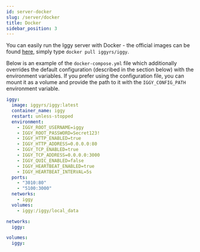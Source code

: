 ```yaml
---
id: server-docker
slug: /server/docker
title: Docker
sidebar_position: 3
---
```


You can easily run the Iggy server with Docker - the official images can be found [here](https://hub.docker.com/r/iggyrs/iggy), simply type `docker pull iggyrs/iggy`.

Below is an example of the `docker-compose.yml` file which additionally overrides the default configuration (described in the section below) with the environment variables. If you prefer using the configuration file, you can mount it as a volume and provide the path to it with the `IGGY_CONFIG_PATH` environment variable.

```yaml
iggy:
  image: iggyrs/iggy:latest
  container_name: iggy
  restart: unless-stopped
  environment:
    - IGGY_ROOT_USERNAME=iggy
    - IGGY_ROOT_PASSWORD=Secret123!
    - IGGY_HTTP_ENABLED=true
    - IGGY_HTTP_ADDRESS=0.0.0.0:80
    - IGGY_TCP_ENABLED=true
    - IGGY_TCP_ADDRESS=0.0.0.0:3000
    - IGGY_QUIC_ENABLED=false
    - IGGY_HEARTBEAT_ENABLED=true
    - IGGY_HEARTBEAT_INTERVAL=5s
  ports:
    - "3010:80"
    - "5100:3000"
  networks:
    - iggy
  volumes:
    - iggy:/iggy/local_data

networks:
  iggy:

volumes:
  iggy:
```
